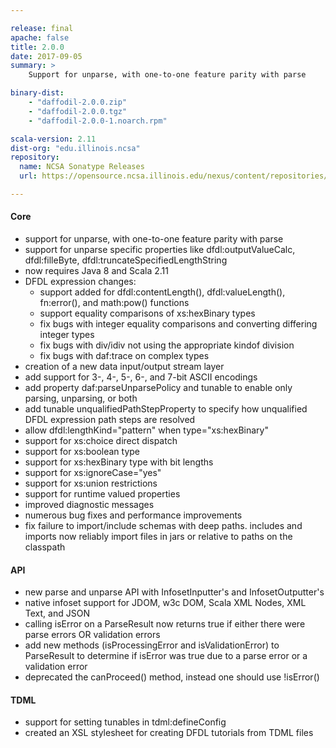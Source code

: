 ```yaml
---

release: final
apache: false
title: 2.0.0
date: 2017-09-05
summary: >
    Support for unparse, with one-to-one feature parity with parse

binary-dist:
    - "daffodil-2.0.0.zip"
    - "daffodil-2.0.0.tgz"
    - "daffodil-2.0.0-1.noarch.rpm"

scala-version: 2.11
dist-org: "edu.illinois.ncsa"
repository:
  name: NCSA Sonatype Releases
  url: https://opensource.ncsa.illinois.edu/nexus/content/repositories/releases

---
```


#### Core

* support for unparse, with one-to-one feature parity with parse
* support for unparse specific properties like dfdl:outputValueCalc, dfdl:filleByte, dfdl:truncateSpecifiedLengthString
* now requires Java 8 and Scala 2.11
* DFDL expression changes:
	* support added for dfdl:contentLength(), dfdl:valueLength(), fn:error(), and math:pow() functions
	* support equality comparisons of xs:hexBinary types
	* fix bugs with integer equality comparisons and converting differing integer types
	* fix bugs with div/idiv not using the appropriate kindof division
	* fix bugs with daf:trace on complex types
* creation of a new data input/output stream layer
* add support for 3-, 4-, 5-, 6-, and 7-bit ASCII encodings
* add property daf:parseUnparsePolicy and tunable to enable only parsing, unparsing, or both
* add tunable unqualifiedPathStepProperty to specify how unqualified DFDL expression path steps are resolved
* allow dfdl:lengthKind="pattern" when type="xs:hexBinary"
* support for xs:choice direct dispatch
* support for xs:boolean type
* support for xs:hexBinary type with bit lengths
* support for xs:ignoreCase="yes"
* support for xs:union restrictions
* support for runtime valued properties
* improved diagnostic messages
* numerous bug fixes and performance improvements
* fix failure to import/include schemas with deep paths. includes and imports now reliably import files in jars or relative to paths on the classpath

#### API

* new parse and unparse API with InfosetInputter's and InfosetOutputter's
* native infoset support for JDOM, w3c DOM, Scala XML Nodes, XML Text, and JSON
* calling isError on a ParseResult now returns true if either there were parse errors OR validation errors
* add new methods (isProcessingError and isValidationError) to ParseResult to determine if isError was true due to a parse error or a validation error
* deprecated the canProceed() method, instead one should use !isError()

#### TDML

* support for setting tunables in tdml:defineConfig
* created an XSL stylesheet for creating DFDL tutorials from TDML files
